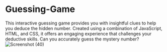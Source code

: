 # Guessing-Game
This interactive guessing game provides you with insightful clues to help you deduce the hidden number. Created using a combination of JavaScript, HTML, and CSS, 
it offers an engaging experience that challenges your deductive skills. Can you accurately guess the mystery number?
![Screenshot (40)](https://github.com/SalvatoreAguilera/Guessing-Game/assets/143650500/651edfc6-b424-413d-a2bb-c9799e253e4a)

